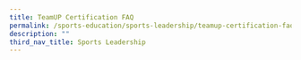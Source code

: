 ```yaml
---
title: TeamUP Certification FAQ
permalink: /sports-education/sports-leadership/teamup-certification-faq/
description: ""
third_nav_title: Sports Leadership
---
```

